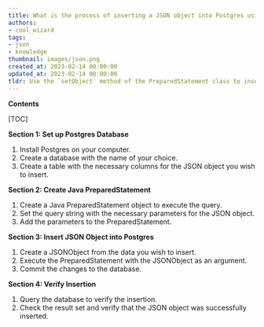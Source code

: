 ```yaml
---
title: What is the process of inserting a JSON object into Postgres using a Java preparedstatement?
authors:
- cool_wizard
tags:
- json
- knowledge
thumbnail: images/json.png
created_at: 2023-02-14 00:00:00
updated_at: 2023-02-14 00:00:00
tldr: Use the `setObject` method of the PreparedStatement class to insert a JSON object into Postgres using Java.
---
```


**Contents**

[TOC]

**Section 1: Set up Postgres Database**

1. Install Postgres on your computer.
2. Create a database with the name of your choice.
3. Create a table with the necessary columns for the JSON object you wish to insert.

**Section 2: Create Java PreparedStatement**

1. Create a Java PreparedStatement object to execute the query.
2. Set the query string with the necessary parameters for the JSON object.
3. Add the parameters to the PreparedStatement.

**Section 3: Insert JSON Object into Postgres**

1. Create a JSONObject from the data you wish to insert.
2. Execute the PreparedStatement with the JSONObject as an argument.
3. Commit the changes to the database.

**Section 4: Verify Insertion**

1. Query the database to verify the insertion.
2. Check the result set and verify that the JSON object was successfully inserted.
